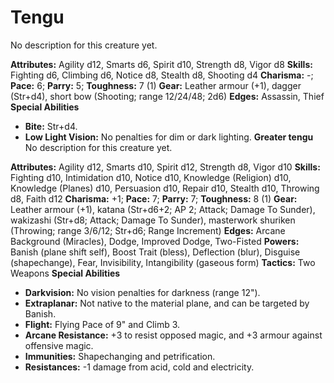 # Tengu

No description for this creature yet.

**Attributes:** Agility d12, Smarts d6, Spirit d10, Strength d8, Vigor
d8
**Skills:** Fighting d6, Climbing d6, Notice d8, Stealth d8, Shooting
d4
**Charisma:** -; **Pace:** 6; **Parry:** 5; **Toughness:** 7 (1)
**Gear:** Leather armour (+1), dagger (Str+d4), short bow (Shooting;
range 12/24/48; 2d6)
**Edges:** Assassin, Thief
**Special Abilities**

- **Bite:** Str+d4.
- **Low Light Vision:** No penalties for dim or dark lighting.
**Greater tengu**
No description for this creature yet.

**Attributes:** Agility d12, Smarts d10, Spirit d12, Strength d8, Vigor
d10
**Skills:** Fighting d10, Intimidation d10, Notice d10, Knowledge
(Religion) d10, Knowledge (Planes) d10, Persuasion d10, Repair d10,
Stealth d10, Throwing d8, Faith d12
**Charisma:** +1; **Pace:** 7; **Parry:** 7; **Toughness:** 8 (1)
**Gear:** Leather armour (+1), katana (Str+d6+2; AP 2; Attack; Damage To
Sunder), wakizashi (Str+d8; Attack; Damage To Sunder), masterwork
shuriken (Throwing; range 3/6/12; Str+d6; Range Increment)
**Edges:** Arcane Background (Miracles), Dodge, Improved Dodge,
Two-Fisted
**Powers:** Banish (plane shift self), Boost Trait (bless), Deflection
(blur), Disguise (shapechange), Fear, Invisibility, Intangibility
(gaseous form)
**Tactics:** Two Weapons
**Special Abilities**

- **Darkvision:** No vision penalties for darkness (range 12").
- **Extraplanar:** Not native to the material plane, and can be targeted
by Banish.
- **Flight:** Flying Pace of 9" and Climb 3.
- **Arcane Resistance:** +3 to resist opposed magic, and +3 armour
against offensive magic.
- **Immunities:** Shapechanging and petrification.
- **Resistances:** -1 damage from acid, cold and electricity.
